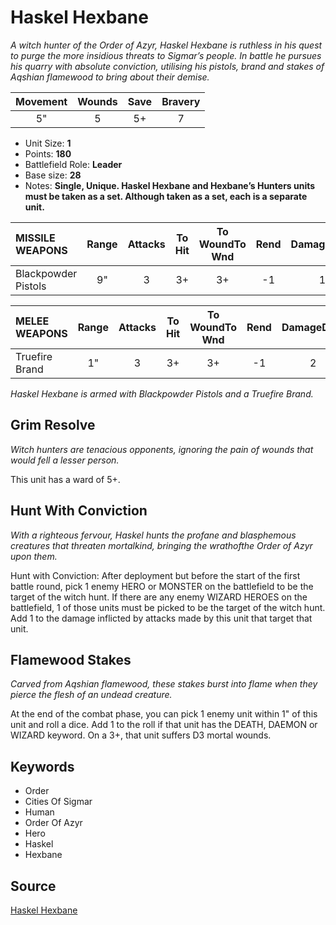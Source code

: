 # Haskel Hexbane

_A witch hunter of the Order of Azyr, Haskel Hexbane is ruthless in his quest to purge the more insidious threats to Sigmar’s people. In battle he pursues his quarry with absolute conviction, utilising his pistols, brand and stakes of Aqshian flamewood to bring about their demise._


| Movement | Wounds | Save | Bravery |
|:--------:|:------:|:----:|:-------:|
| 5" | 5 | 5+ | 7 |

* Unit Size: **1**
* Points: **180**
* Battlefield Role: **Leader**
* Base size: **28**
* Notes: **Single, Unique. Haskel Hexbane and Hexbane’s Hunters units must be taken as a set. Although taken as a set, each is a separate unit.**

| MISSILE WEAPONS | Range | Attacks | To Hit | To WoundTo Wnd | Rend | DamageDmg |
|:---|:--:|:--:|:--:|:--:|:--:|:--:|
| Blackpowder Pistols | 9" | 3 | 3+ | 3+ | -1 | 1 |


| MELEE WEAPONS | Range | Attacks | To Hit | To WoundTo Wnd | Rend | DamageDmg |
|:---|:--:|:--:|:--:|:--:|:--:|:--:|
| Truefire Brand | 1" | 3 | 3+ | 3+ | -1 | 2 |


_Haskel Hexbane is armed with Blackpowder Pistols and a Truefire Brand._

## Grim Resolve

_Witch hunters are tenacious opponents, ignoring the pain of wounds that would fell a lesser person._

This unit has a ward of 5+.

## Hunt With Conviction

_With a righteous fervour, Haskel hunts the profane and blasphemous creatures that threaten mortalkind, bringing the wrathofthe Order of Azyr upon them._

Hunt with Conviction: After deployment but before the start of the first battle round, pick 1 enemy HERO or MONSTER on the battlefield to be the target of the witch hunt. If there are any enemy WIZARD HEROES on the battlefield, 1 of those units must be picked to be the target of the witch hunt. Add 1 to the damage inflicted by attacks made by this unit that target that unit.

## Flamewood Stakes

_Carved from Aqshian flamewood, these stakes burst into flame when they pierce the flesh of an undead creature._

At the end of the combat phase, you can pick 1 enemy unit within 1" of this unit and roll a dice. Add 1 to the roll if that unit has the DEATH, DAEMON or WIZARD keyword. On a 3+, that unit suffers D3 mortal wounds.

## Keywords

* Order
* Cities Of Sigmar
* Human
* Order Of Azyr
* Hero
* Haskel
* Hexbane


## Source

[Haskel Hexbane](https://wahapedia.ru/aos3/factions/cities-of-sigmar/Haskel-Hexbane)
